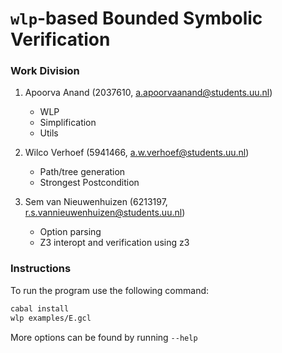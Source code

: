 # `wlp`-based Bounded Symbolic Verification

### Work Division

1. Apoorva Anand (2037610, a.apoorvaanand@students.uu.nl)

    - WLP
    - Simplification
    - Utils

2. Wilco Verhoef (5941466, a.w.verhoef@students.uu.nl)

    - Path/tree generation
    - Strongest Postcondition

3. Sem van Nieuwenhuizen (6213197, r.s.vannieuwenhuizen@students.uu.nl)

    - Option parsing
    - Z3 interopt and verification using z3

### Instructions 

To run the program use the following command: 

```bash
cabal install
wlp examples/E.gcl
```

More options can be found by running `--help`
